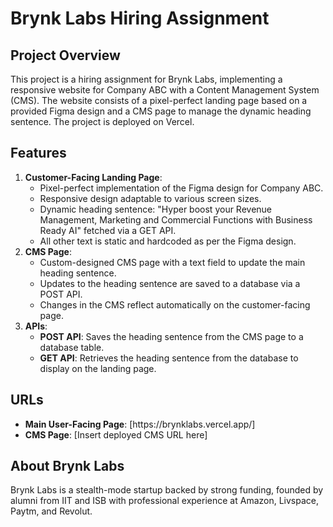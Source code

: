 <h1>Brynk Labs Hiring Assignment</h1>

<h2>Project Overview</h2>
<p>This project is a hiring assignment for Brynk Labs, implementing a responsive website for Company ABC with a Content Management System (CMS). The website consists of a pixel-perfect landing page based on a provided Figma design and a CMS page to manage the dynamic heading sentence. The project is deployed on Vercel.</p>

<h2>Features</h2>
<ol>
  <li><strong>Customer-Facing Landing Page</strong>:
    <ul>
      <li>Pixel-perfect implementation of the Figma design for Company ABC.</li>
      <li>Responsive design adaptable to various screen sizes.</li>
      <li>Dynamic heading sentence: "Hyper boost your Revenue Management, Marketing and Commercial Functions with Business Ready AI" fetched via a GET API.</li>
      <li>All other text is static and hardcoded as per the Figma design.</li>
    </ul>
  </li>
  <li><strong>CMS Page</strong>:
    <ul>
      <li>Custom-designed CMS page with a text field to update the main heading sentence.</li>
      <li>Updates to the heading sentence are saved to a database via a POST API.</li>
      <li>Changes in the CMS reflect automatically on the customer-facing page.</li>
    </ul>
  </li>
  <li><strong>APIs</strong>:
    <ul>
      <li><strong>POST API</strong>: Saves the heading sentence from the CMS page to a database table.</li>
      <li><strong>GET API</strong>: Retrieves the heading sentence from the database to display on the landing page.</li>
    </ul>
  </li>
</ol>

<h2>URLs</h2>
<ul>
  <li><strong>Main User-Facing Page</strong>: [https://brynklabs.vercel.app/]</li>
  <li><strong>CMS Page</strong>: [Insert deployed CMS URL here]</li>
</ul>

<h2>About Brynk Labs</h2>
<p>Brynk Labs is a stealth-mode startup backed by strong funding, founded by alumni from IIT and ISB with professional experience at Amazon, Livspace, Paytm, and Revolut.</p>
